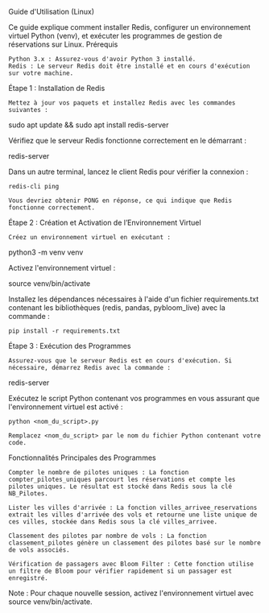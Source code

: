 Guide d'Utilisation (Linux)

Ce guide explique comment installer Redis, configurer un environnement virtuel Python (venv), et exécuter les programmes de gestion de réservations sur Linux.
Prérequis

    Python 3.x : Assurez-vous d'avoir Python 3 installé.
    Redis : Le serveur Redis doit être installé et en cours d'exécution sur votre machine.

Étape 1 : Installation de Redis

    Mettez à jour vos paquets et installez Redis avec les commandes suivantes :

sudo apt update && sudo apt install redis-server

Vérifiez que le serveur Redis fonctionne correctement en le démarrant :

redis-server

Dans un autre terminal, lancez le client Redis pour vérifier la connexion :

    redis-cli ping

    Vous devriez obtenir PONG en réponse, ce qui indique que Redis fonctionne correctement.

Étape 2 : Création et Activation de l’Environnement Virtuel

    Créez un environnement virtuel en exécutant :

python3 -m venv venv

Activez l'environnement virtuel :

source venv/bin/activate

Installez les dépendances nécessaires à l'aide d'un fichier requirements.txt contenant les bibliothèques (redis, pandas, pybloom_live) avec la commande :

    pip install -r requirements.txt

Étape 3 : Exécution des Programmes

    Assurez-vous que le serveur Redis est en cours d'exécution. Si nécessaire, démarrez Redis avec la commande :

redis-server

Exécutez le script Python contenant vos programmes en vous assurant que l'environnement virtuel est activé :

    python <nom_du_script>.py

    Remplacez <nom_du_script> par le nom du fichier Python contenant votre code.

Fonctionnalités Principales des Programmes

    Compter le nombre de pilotes uniques : La fonction compter_pilotes_uniques parcourt les réservations et compte les pilotes uniques. Le résultat est stocké dans Redis sous la clé NB_Pilotes.

    Lister les villes d'arrivée : La fonction villes_arrivee_reservations extrait les villes d'arrivée des vols et retourne une liste unique de ces villes, stockée dans Redis sous la clé villes_arrivee.

    Classement des pilotes par nombre de vols : La fonction classement_pilotes génère un classement des pilotes basé sur le nombre de vols associés.

    Vérification de passagers avec Bloom Filter : Cette fonction utilise un filtre de Bloom pour vérifier rapidement si un passager est enregistré.

Note : Pour chaque nouvelle session, activez l'environnement virtuel avec source venv/bin/activate.
